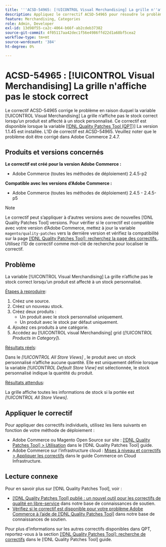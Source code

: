 ```yaml
---
title: '''ACSD-54965: [!UICONTROL Visual Merchandising] La grille n''affiche pas le stock correct'''
description: Appliquez le correctif ACSD-54965 pour résoudre le problème Adobe Commerce où la variable [!UICONTROL Visual Merchandising] La grille n’affiche pas le stock correct lorsqu’un produit est affecté à un stock personnalisé.
feature: Merchandising, Categories
role: Admin, Developer
exl-id: 13d98f55-ca2c-4064-b66f-ab2cdeb37382
source-git-commit: 4f05117aa42dec1f56e4986ffd22d1a68bf5cea2
workflow-type: tm+mt
source-wordcount: '384'
ht-degree: 0%

---
```


# ACSD-54965 : [!UICONTROL Visual Merchandising] La grille n&#39;affiche pas le stock correct

Le correctif ACSD-54965 corrige le problème en raison duquel la variable [!UICONTROL Visual Merchandising] La grille n’affiche pas le stock correct lorsqu’un produit est affecté à un stock personnalisé. Ce correctif est disponible lorsque la variable [[!DNL Quality Patches Tool (QPT)]](/help/announcements/adobe-commerce-announcements/magento-quality-patches-released-new-tool-to-self-serve-quality-patches.md) La version 1.1.45 est installée. L’ID de correctif est ACSD-54965. Veuillez noter que le problème doit être corrigé dans Adobe Commerce 2.4.7.

## Produits et versions concernés

**Le correctif est créé pour la version Adobe Commerce :**

* Adobe Commerce (toutes les méthodes de déploiement) 2.4.5-p2

**Compatible avec les versions d’Adobe Commerce :**

* Adobe Commerce (toutes les méthodes de déploiement) 2.4.5 - 2.4.5-p5

>[!NOTE]
>
>Le correctif peut s’appliquer à d’autres versions avec de nouvelles [!DNL Quality Patches Tool] versions. Pour vérifier si le correctif est compatible avec votre version d’Adobe Commerce, mettez à jour la variable `magento/quality-patches` vers la dernière version et vérifiez la compatibilité sur la page [[!DNL Quality Patches Tool]: recherchez la page des correctifs.](https://experienceleague.adobe.com/tools/commerce-quality-patches/index.html). Utilisez l’ID de correctif comme mot-clé de recherche pour localiser le correctif.

## Problème

La variable [!UICONTROL Visual Merchandising] La grille n’affiche pas le stock correct lorsqu’un produit est affecté à un stock personnalisé.

<u>Étapes à reproduire</u>:

1. Créez une source.
1. Créez un nouveau stock.
1. Créez deux produits :
   * Un produit avec le stock personnalisé uniquement.
   * Un produit avec le stock par défaut uniquement.
1. Ajoutez ces produits à une catégorie.
1. Accédez au [!UICONTROL visual Merchandising] grid (*[!UICONTROL Products in Category]*).

<u>Résultats réels</u>:

Dans le *[!UICONTROL All Store Views]* , le produit avec un stock personnalisé n’affiche aucune quantité. Elle est uniquement définie lorsque la variable *[!UICONTROL Default Store View]* est sélectionnée, le stock personnalisé indique la quantité du produit.

<u>Résultats attendus</u>:

La grille affiche toutes les informations de stock si la portée est *[!UICONTROL All Store Views]*.

## Appliquer le correctif

Pour appliquer des correctifs individuels, utilisez les liens suivants en fonction de votre méthode de déploiement :

* Adobe Commerce ou Magento Open Source sur site : [[!DNL Quality Patches Tool] > Utilisation](https://experienceleague.adobe.com/docs/commerce-operations/tools/quality-patches-tool/usage.html) dans le [!DNL Quality Patches Tool] guide.
* Adobe Commerce sur l’infrastructure cloud : [Mises à niveau et correctifs > Appliquer les correctifs](https://experienceleague.adobe.com/docs/commerce-cloud-service/user-guide/develop/upgrade/apply-patches.html) dans le guide Commerce on Cloud Infrastructure.

## Lecture connexe

Pour en savoir plus sur [!DNL Quality Patches Tool], voir :

* [[!DNL Quality Patches Tool] publié : un nouvel outil pour les correctifs de qualité en libre-service](/help/announcements/adobe-commerce-announcements/magento-quality-patches-released-new-tool-to-self-serve-quality-patches.md) dans notre base de connaissances de soutien.
* [Vérifiez si le correctif est disponible pour votre problème Adobe Commerce à l’aide de [!DNL Quality Patches Tool]](/help/support-tools/patches-available-in-qpt-tool/check-patch-for-magento-issue-with-magento-quality-patches.md) dans notre base de connaissances de soutien.

Pour plus d’informations sur les autres correctifs disponibles dans QPT, reportez-vous à la section [[!DNL Quality Patches Tool]: recherche de correctifs](https://experienceleague.adobe.com/tools/commerce-quality-patches/index.html) dans le [!DNL Quality Patches Tool] guide.
